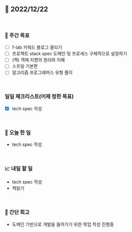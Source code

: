 ## 📅 2022/12/22

<br/>

### 🏹 주간 목표

- [ ] f-lab 키워드 블로그 올리기
- [ ] 프로젝트 stack spec 도메인 및 프로세스 구체적으로 설정하기
- [ ] (책) 객체 지향의 원리와 이해
- [ ] 스프링 기본편
- [ ] 알고리즘 프로그래머스 유형 풀이

<br/>

### 일일 체크리스트(어제 정한 목표)

- [x] tech spec 작성

<br/>

### 💯 오늘 한 일

- tech spec 작성

<br/>

### 📈 내일 할 일

- tech spec 작성
- 책읽기

<br/>

### 🧐 간단 회고

- 도메인 기반으로 개발을 들어가기 위한 목업 작성 진행중
